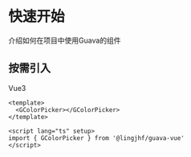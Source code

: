 # 快速开始

介绍如何在项目中使用Guava的组件

## 按需引入

Vue3

```vue
<template>
  <GColorPicker></GColorPicker>
</template>

<script lang="ts" setup>
import { GColorPicker } from '@lingjhf/guava-vue'
</script>

```
